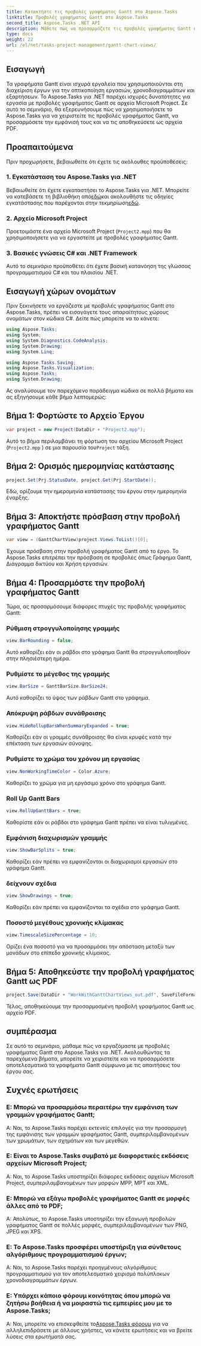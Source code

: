 ```yaml
---
title: Κατακτήστε τις προβολές γραφήματος Gantt στο Aspose.Tasks
linktitle: Προβολές γραφήματος Gantt στο Aspose.Tasks
second_title: Aspose.Tasks .NET API
description: Μάθετε πώς να προσαρμόζετε τις προβολές γραφήματος Gantt σε αρχεία Microsoft Project χρησιμοποιώντας το Aspose.Tasks για .NET. Οδηγός βήμα προς βήμα για αποτελεσματική διαχείριση έργου.
type: docs
weight: 22
url: /el/net/tasks-project-management/gantt-chart-views/
---
```

## Εισαγωγή
Τα γραφήματα Gantt είναι ισχυρά εργαλεία που χρησιμοποιούνται στη διαχείριση έργων για την οπτικοποίηση εργασιών, χρονοδιαγραμμάτων και εξαρτήσεων. Το Aspose.Tasks για .NET παρέχει ισχυρές δυνατότητες για εργασία με προβολές γραφήματος Gantt σε αρχεία Microsoft Project. Σε αυτό το σεμινάριο, θα εξερευνήσουμε πώς να χρησιμοποιήσετε το Aspose.Tasks για να χειριστείτε τις προβολές γραφήματος Gantt, να προσαρμόσετε την εμφάνισή τους και να τις αποθηκεύσετε ως αρχεία PDF.
## Προαπαιτούμενα
Πριν προχωρήσετε, βεβαιωθείτε ότι έχετε τις ακόλουθες προϋποθέσεις:
### 1. Εγκατάσταση του Aspose.Tasks για .NET
 Βεβαιωθείτε ότι έχετε εγκαταστήσει το Aspose.Tasks για .NET. Μπορείτε να κατεβάσετε τη βιβλιοθήκη από[εδώ](https://releases.aspose.com/tasks/net/)και ακολουθήστε τις οδηγίες εγκατάστασης που παρέχονται στην τεκμηρίωση[εδώ](https://reference.aspose.com/tasks/net/).
### 2. Αρχείο Microsoft Project
Προετοιμάστε ένα αρχείο Microsoft Project (`Project2.mpp`) που θα χρησιμοποιήσετε για να εργαστείτε με προβολές γραφήματος Gantt.
### 3. Βασικές γνώσεις C# και .NET Framework
Αυτό το σεμινάριο προϋποθέτει ότι έχετε βασική κατανόηση της γλώσσας προγραμματισμού C# και του πλαισίου .NET.
## Εισαγωγή χώρων ονομάτων
Πριν ξεκινήσετε να εργάζεστε με προβολές γραφήματος Gantt στο Aspose.Tasks, πρέπει να εισαγάγετε τους απαραίτητους χώρους ονομάτων στον κώδικα C#. Δείτε πώς μπορείτε να το κάνετε:

```csharp
using Aspose.Tasks;
using System;
using System.Diagnostics.CodeAnalysis;
using System.Drawing;
using System.Linq;

using Aspose.Tasks.Saving;
using Aspose.Tasks.Visualization;
using Aspose.Tasks;
using System.Drawing;
```

Ας αναλύσουμε τον παρεχόμενο παράδειγμα κώδικα σε πολλά βήματα και ας εξηγήσουμε κάθε βήμα λεπτομερώς:
## Βήμα 1: Φορτώστε το Αρχείο Έργου
```csharp
var project = new Project(DataDir + "Project2.mpp");
```
Αυτό το βήμα περιλαμβάνει τη φόρτωση του αρχείου Microsoft Project (`Project2.mpp` ) σε μια παρουσία του`Project` τάξη.
## Βήμα 2: Ορισμός ημερομηνίας κατάστασης
```csharp
project.Set(Prj.StatusDate, project.Get(Prj.StartDate));
```
Εδώ, ορίζουμε την ημερομηνία κατάστασης του έργου στην ημερομηνία έναρξης.
## Βήμα 3: Αποκτήστε πρόσβαση στην προβολή γραφήματος Gantt
```csharp
var view = (GanttChartView)project.Views.ToList()[0];
```
Έχουμε πρόσβαση στην προβολή γραφήματος Gantt από το έργο. Το Aspose.Tasks επιτρέπει την πρόσβαση σε προβολές όπως Γράφημα Gantt, Διάγραμμα δικτύου και Χρήση εργασιών.
## Βήμα 4: Προσαρμόστε την προβολή γραφήματος Gantt
Τώρα, ας προσαρμόσουμε διάφορες πτυχές της προβολής γραφήματος Gantt:
### Ρύθμιση στρογγυλοποίησης γραμμής
```csharp
view.BarRounding = false;
```
Αυτό καθορίζει εάν οι ράβδοι στο γράφημα Gantt θα στρογγυλοποιηθούν στην πλησιέστερη ημέρα.
### Ρυθμίστε το μέγεθος της γραμμής
```csharp
view.BarSize = GanttBarSize.BarSize24;
```
Αυτό καθορίζει το ύψος των ράβδων Gantt στο γράφημα.
### Απόκρυψη ράβδων συνάθροισης
```csharp
view.HideRollupBarsWhenSummaryExpanded = true;
```
Καθορίζει εάν οι γραμμές συνάθροισης θα είναι κρυφές κατά την επέκταση των εργασιών σύνοψης.
### Ρυθμίστε το χρώμα του χρόνου μη εργασίας
```csharp
view.NonWorkingTimeColor = Color.Azure;
```
Καθορίζει το χρώμα για μη εργάσιμο χρόνο στο γράφημα Gantt.
### Roll Up Gantt Bars
```csharp
view.RollUpGanttBars = true;
```
Καθορίστε εάν οι ράβδοι στο γράφημα Gantt πρέπει να είναι τυλιγμένες.
### Εμφάνιση διαχωρισμών γραμμής
```csharp
view.ShowBarSplits = true;
```
Καθορίζει εάν πρέπει να εμφανίζονται οι διαχωρισμοί εργασιών στο γράφημα Gantt.
### δείχνουν σχέδια
```csharp
view.ShowDrawings = true;
```
Καθορίζει εάν πρέπει να εμφανίζονται τα σχέδια στο γράφημα Gantt.
### Ποσοστό μεγέθους χρονικής κλίμακας
```csharp
view.TimescaleSizePercentage = 10;
```
Ορίζει ένα ποσοστό για να προσαρμόσει την απόσταση μεταξύ των μονάδων στο επίπεδο χρονικής κλίμακας.
## Βήμα 5: Αποθηκεύστε την προβολή γραφήματος Gantt ως PDF
```csharp
project.Save(DataDir + "WorkWithGanttChartViews_out.pdf", SaveFileFormat.Pdf);
```
Τέλος, αποθηκεύουμε την προσαρμοσμένη προβολή γραφήματος Gantt ως αρχείο PDF.
## συμπέρασμα
Σε αυτό το σεμινάριο, μάθαμε πώς να εργαζόμαστε με προβολές γραφήματος Gantt στο Aspose.Tasks για .NET. Ακολουθώντας τα παρεχόμενα βήματα, μπορείτε να χειριστείτε και να προσαρμόσετε αποτελεσματικά τα γραφήματα Gantt σύμφωνα με τις απαιτήσεις του έργου σας.
## Συχνές ερωτήσεις
### Ε: Μπορώ να προσαρμόσω περαιτέρω την εμφάνιση των γραμμών γραφήματος Gantt;
Α: Ναι, το Aspose.Tasks παρέχει εκτενείς επιλογές για την προσαρμογή της εμφάνισης των γραμμών γραφήματος Gantt, συμπεριλαμβανομένων των χρωμάτων, των σχημάτων και των μεγεθών.
### Ε: Είναι το Aspose.Tasks συμβατό με διαφορετικές εκδόσεις αρχείων Microsoft Project;
Α: Ναι, το Aspose.Tasks υποστηρίζει διάφορες εκδόσεις αρχείων Microsoft Project, συμπεριλαμβανομένων των μορφών MPP, MPT και XML.
### Ε: Μπορώ να εξάγω προβολές γραφήματος Gantt σε μορφές άλλες από το PDF;
Α: Απολύτως, το Aspose.Tasks υποστηρίζει την εξαγωγή προβολών γραφήματος Gantt σε πολλές μορφές, συμπεριλαμβανομένων των PNG, JPEG και XPS.
### Ε: Το Aspose.Tasks προσφέρει υποστήριξη για σύνθετους αλγόριθμους προγραμματισμού έργων;
Α: Ναι, το Aspose.Tasks παρέχει προηγμένους αλγόριθμους προγραμματισμού για τον αποτελεσματικό χειρισμό πολύπλοκων χρονοδιαγραμμάτων έργων.
### Ε: Υπάρχει κάποιο φόρουμ κοινότητας όπου μπορώ να ζητήσω βοήθεια ή να μοιραστώ τις εμπειρίες μου με το Aspose.Tasks;
 Α: Ναι, μπορείτε να επισκεφθείτε το[Aspose.Tasks φόρουμ](https://forum.aspose.com/c/tasks/15) για να αλληλεπιδράσετε με άλλους χρήστες, να κάνετε ερωτήσεις και να βρείτε λύσεις στα ερωτήματά σας.